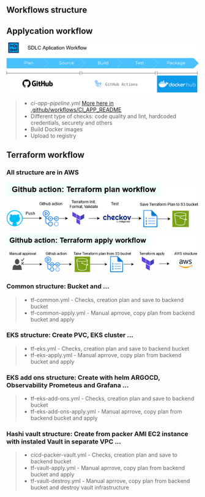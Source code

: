## Workflows structure

## Applycation workflow

![general setup](../../images/app-workflow-sdlc.jpg)

> - *ci-app-pipeline.yml* [More here in .github/workflows/CI_APP_README](CI_APP_README.md)
> - Different type of checks: code quality and lint, hardcoded credentials, securety and others
> - Build Docker images
> - Upload to registry


## Terraform workflow
### All structure are in AWS

![general setup](../../images/tf-plan-wf.drawio.png)

![general setup](../../images/tr-apply-wf.drawio.png)


### Common structure: Bucket and ...
> - tf-common.yml  - Checks, creation plan and save to backend bucket
> - tf-common-apply.yml  - Manual aprrove, copy plan from backend bucket and apply

### EKS structure: Create PVC, EKS cluster ...
> - tf-eks.yml  - Checks, creation plan and save to backend bucket
> - tf-eks-apply.yml  - Manual aprrove, copy plan from backend bucket and apply

### EKS add ons structure: Create  with helm ARGOCD, Observability Prometeus and Grafana ...
> - tf-eks-add-ons.yml  - Checks, creation plan and save to backend bucket
> - tf-eks-add-ons-apply.yml  - Manual aprrove, copy plan from backend bucket and apply

### Hashi vault structure: Create from packer AMI EC2 instance with instaled Vault in separate VPC ...
> - cicd-packer-vault.yml  - Checks, creation plan and save to backend bucket
> - tf-vault-apply.yml  - Manual aprrove, copy plan from backend bucket and apply
> - tf-vault-destroy.yml  - Manual aprrove, copy plan from backend bucket and destroy vault infrastructure
